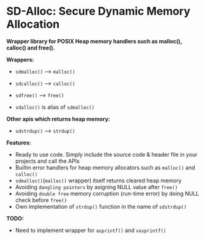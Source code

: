 
# SD-Alloc: Secure Dynamic Memory Allocation

**Wrapper library for POSIX Heap memory handlers such as malloc(), calloc() and free().**

**Wrappers:**
- ```sdmalloc()``` --> ```malloc()```
- ```sdcalloc()``` --> ```calloc()```
- ```sdfree()```   --> ```free()```

- ```sdalloc()``` is alias of ```sdmalloc()```


**Other apis which returns heap memory:**
- ```sdstrdup()``` --> ```strdup()```


**Features:**
- Ready to use code. Simply include the source code & header file in your projects and call the APIs
- Builtin error handlers for heap memory allocators such as ```malloc()``` and ```calloc()```
- ```sdmalloc()```(```malloc()``` wrapper) itself returns cleared heap memory
- Avoiding ```dangling pointers``` by asigning NULL value after ```free()```
- Avoiding ```double free``` memory corruption (run-time error) by doing NULL check before ```free()```
- Own implementation of ```strdup()``` function in the name of ```sdstrdup()```

**TODO:**
- Need to implement wrapper for ```asprintf()``` and ```vasprintf()```

